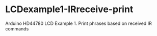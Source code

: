 LCDexample1-IRreceive-print
===========================

Arduino HD44780 LCD Example 1. Print phrases based on received IR commands
